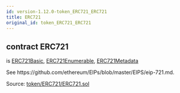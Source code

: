 ```yaml
---
id: version-1.12.0-token_ERC721_ERC721
title: ERC721
original_id: token_ERC721_ERC721
---
```


<div class="contract-doc"><div class="contract"><h2 class="contract-header"><span class="contract-kind">contract</span> ERC721</h2><p class="base-contracts"><span>is</span> <a href="token_ERC721_ERC721Basic.html">ERC721Basic</a><span>, </span><a href="token_ERC721_ERC721_ERC721Enumerable.html">ERC721Enumerable</a><span>, </span><a href="token_ERC721_ERC721_ERC721Metadata.html">ERC721Metadata</a></p><p class="description">See https://github.com/ethereum/EIPs/blob/master/EIPS/eip-721.md.</p><div class="source">Source: <a href="https://github.com/OpenZeppelin/zeppelin-solidity/blob/v1.12.0/contracts/token/ERC721/ERC721.sol" target="_blank">token/ERC721/ERC721.sol</a></div></div></div>

